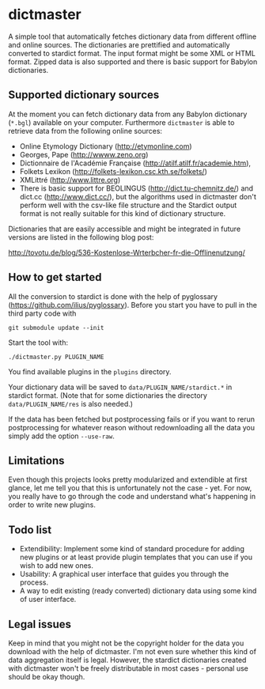 dictmaster
======

A simple tool that automatically fetches dictionary data from
different offline and online sources.
The dictionaries are prettified and automatically converted to stardict
format.
The input format might be some XML or HTML format. Zipped
data is also supported and there is basic support for Babylon dictionaries.

Supported dictionary sources
---

At the moment you can fetch dictionary data from any Babylon dictionary (`*.bgl`)
available on your computer.
Furthermore `dictmaster` is able to retrieve data from the following online sources:

* Online Etymology Dictionary (http://etymonline.com)
* Georges, Pape (http://wwww.zeno.org)
* Dictionnaire de l'Académie Française (http://atilf.atilf.fr/academie.htm),
* Folkets Lexikon (http://folkets-lexikon.csc.kth.se/folkets/)
* XMLittré (http://www.littre.org)
* There is basic support for BEOLINGUS (http://dict.tu-chemnitz.de/) and dict.cc
(http://www.dict.cc/), but the algorithms used in dictmaster don't perform well
with the csv-like file structure and the Stardict output format is not really
suitable for this kind of dictionary structure.

Dictionaries that are easily accessible and might be integrated in future versions are
listed in the following blog post:

http://tovotu.de/blog/536-Kostenlose-Wrterbcher-fr-die-Offlinenutzung/

How to get started
---

All the conversion to stardict is done with the help of pyglossary
(https://github.com/ilius/pyglossary). Before you start you have
to pull in the third party code with

    git submodule update --init

Start the tool with:

    ./dictmaster.py PLUGIN_NAME

You find available plugins in the `plugins` directory.

Your dictionary data will be saved to `data/PLUGIN_NAME/stardict.*` in
stardict format. (Note that for some dictionaries the directory
`data/PLUGIN_NAME/res` is also needed.)

If the data has been fetched but postprocessing fails or if you want to
rerun postprocessing for whatever reason without redownloading all the data
you simply add the option `--use-raw`.

Limitations
---

Even though this projects looks pretty modularized and extendible at first
glance, let me tell you that this is unfortunately not the case - yet.
For now, you really have to go through the code and understand what's happening
in order to write new plugins.

Todo list
---

- Extendibility: Implement some kind of standard procedure for adding new plugins or at
least provide plugin templates that you can use if you wish to add new ones.
- Usability: A graphical user interface that guides you through the process.
- A way to edit existing (ready converted) dictionary data using some kind
of user interface.

Legal issues
---

Keep in mind that you might not be the copyright holder for the data you download with
the help of dictmaster. I'm not even sure whether this kind of data aggregation itself is legal.
However, the stardict dictionaries created with dictmaster won't be freely distributable
in most cases - personal use should be okay though.
